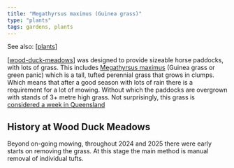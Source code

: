 ```yaml
---
title: "Megathyrsus maximus (Guinea grass)"
type: "plants"
tags: gardens, plants
---
```


See also: [[plants]]

[[wood-duck-meadows]] was designed to provide sizeable horse paddocks, with lots of grass. This includes [Megathyrsus maximus](https://en.wikipedia.org/wiki/Megathyrsus_maximus) (Guinea grass or green panic) which is a tall, tufted perennial grass that grows in clumps. Which means that after a good season with lots of rain there is a requirement for a lot of mowing. Without which the paddocks are overgrown with stands of 3+ metre high grass. Not surprisingly, this grass is [considered a week in Queensland](https://weeds.brisbane.qld.gov.au/weeds/guinea-grass)

## History at Wood Duck Meadows

Beyond on-going mowing, throughout 2024 and 2025 there were early starts on removing the grass. At this stage the main method is manual removal of individual tufts.


[//begin]: # "Autogenerated link references for markdown compatibility"
[plants]: plants "Plants"
[wood-duck-meadows]: ../wood-duck-meadows "Wood duck meadows"
[//end]: # "Autogenerated link references"